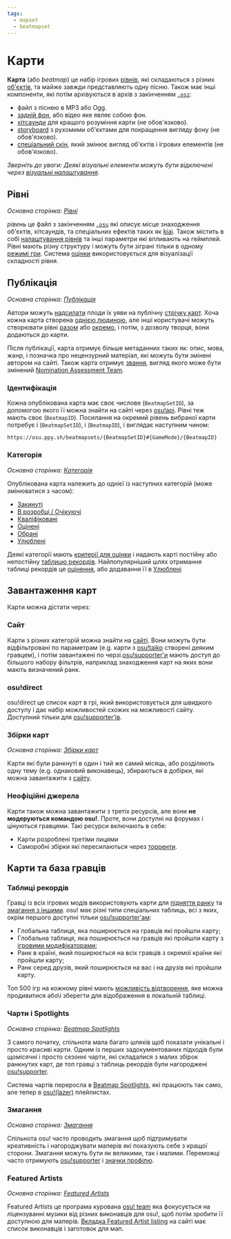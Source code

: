 ```yaml
---
tags:
  - mapset
  - beatmapset
---
```


# Карти

**Карта** (або *beatmap*) це набір ігрових [рівнів](#рівні), які складаються з різних [об'єктів](/wiki/Gameplay/Hit_object), та майже завжди представляють одну пісню. Також має інші компоненти, які потім архівуються в архів з закінченням [`.osz`](/wiki/Client/File_formats/Osz_(file_format)):

- файл з піснею в MP3 або Ogg.
- [задній фон](/wiki/Beatmap/Background), або відео яке являє собою фон.
- [хітсаунди](/wiki/Beatmapping/Hitsound) для кращого розуміння карти (не обов'язково).
- [storyboard](/wiki/Storyboard) з рухомими об'єктами для покращення вигляду фону (не обов'язково).
- [спеціальний скін](/wiki/Skinning), який змінює вигляд об'єктів і ігрових елементів (не обов'язково).

*Зверніть до уваги: Деякі візуальні елементи можуть бути відключені через [візуальні налаштування](/wiki/Client/Interface/Visual_settings).*

## Рівні

*Основна сторінка: [Рівні](/wiki/Beatmap/Difficulty)*

*рівень* це файл з закінченням [`.osu`](/wiki/Client/File_formats/Osu_(file_format)) які описує місце знаходження об'єктів, хітсаундів, та спеціальних ефектів таких як [kiai](/wiki/Gameplay/Kiai_time). Також містить в собі [налаштування рівнів](/wiki/Client/Beatmap_editor/Song_Setup#difficulty) та інші параметри які впливають на геймплей. Рівні мають різну структуру і можуть бути зіграні тільки в одному [режимі гри](/wiki/Game_mode). Система [оцінки](/wiki/Beatmap/Star_rating) використовується для візуалізації складності рівня.

## Публікація

*Основна сторінка: [Публікація](/wiki/Beatmapping/Beatmap_submission)*

Автори можуть [надсилати](/wiki/Beatmapping/Beatmap_submission) плоди їх уяви на публічну [стрічку карт](https://osu.ppy.sh/beatmapsets). Хоча кожна карта створена [однією людиною](/wiki/Beatmap/Beatmap_host), але інші користувачі можуть створювати рівні [разом](/wiki/Beatmap/Beatmap_collaborations) або [окремо](/wiki/Beatmap/Guest_difficulty), і потім, з дозволу творця, вони додаються до карти.

<!-- TODO: after https://github.com/ppy/osu-web/issues/5852 is resolved, this section will need an update -->

Після публікації, карта отримує більше метаданних таких як: опис, мова, жанр, і позначка про нецензурний матеріал, які можуть бути змінені автором на сайті. Також карта отримує [звання](/wiki/Beatmap/Title_text), вигляд якого може бути змінений [Nomination Assessment Team](/wiki/People/Nomination_Assessment_Team).

### Ідентифікація

Кожна опублікована карта має своє числове (`BeatmapSetID`), за допомогою якого її можна знайти на сайті через [osu!api](/wiki/osu!api). Рівні теж мають своє (`BeatmapID`). Посилання на окремий рівень вибраної карти потребує і (`BeatmapSetID`), і (`BeatmapID`), і виглядає наступним чином:

```
https://osu.ppy.sh/beatmapsets/{BeatmapSetID}#{GameMode}/{BeatmapID}
```

### Категорія

*Основна сторінка: [Категорія](Category)*

Опублікована карта належить до однієї із наступних категорій (може змінюватися з часом):

- [Закинуті](Category#graveyard)
- [В розробці / Очікуючі](Category#work-in-progress-and-pending)
- [Кваліфіковані](Category#qualified)
- [Оцінені](Category#ranked)
- [Обрані](Category#approved)
- [Улюблені](Category#loved)

Деякі категорії мають [критерії для оцінки](/wiki/Ranking_Criteria) і надають карті постійну або непостійну [таблицю рекордів](#таблиці-рекордів). Найпопулярніший шлях отримання таблиці рекордів це [оцінення](/wiki/Beatmap_ranking_procedure), або додавання її в [Улюблені](Category#loved)

## Завантаження карт

Карти можна дістати через:

### Сайт

Карти з різних категорій можна знайти на [сайті](https://osu.ppy.sh/beatmapsets). Вони можуть бути відфільтровані по параметрам (e.g. карти з [osu!taiko](/wiki/Game_mode/osu!taiko) створені деяким гравцем), і потім завантажені по черзі.[osu!supporter'и](/wiki/osu!supporter) мають доступ до більшого набору фільтрів, наприклад знаходження карт на яких вони мають визначений ранк.

### osu!direct

osu!direct це список карт в грі, який використовується для швидкого доступу і дає набір можливостей схожих на можливості сайту. Доступний тільки для [osu!supporter'ів](/wiki/osu!supporter).

### Збірки карт

*Основна сторінка: [Збірки карт](Packs)*

Карти які були ранкнуті в один і тий же самий місяць, або розділяють одну тему (e.g. однаковий виконавець), збираються в добірки, які можна завантажити з  [сайту](https://osu.ppy.sh/beatmaps/packs).

### Неофіційні джерела

Карти також можна завантажити з третіх ресурсів, але вони **не модеруються командою osu!**. Проте, вони доступні на форумах і цінуються гравцями. Такі ресурси включають в себе:

- Карти розроблені третіми лицями
- Саморобні збірки які пересилаються через [торренти](https://en.wikipedia.org/wiki/Peer-to-peer).

## Карти та база гравців

### Таблиці рекордів

Гравці із всіх ігрових модів використовують карти для [підняття ранку](/wiki/Performance_points) та [змагання з іншими](/wiki/Ranking). osu! має різні типи спеціальних таблиць, всі з яких, окрім першого доступні тільки [osu!supporter'ам](/wiki/osu!supporter):

- Глобальна таблиця, яка поширюється на гравців які пройшли карту;
- Глобальна таблиця, яка поширюється на гравців які пройшли карту з [ігровими модифікаторами](/wiki/Gameplay/Game_modifier);
- Ранк в країні, який поширюється на всіх гравців з окремої країни які пройшли карту;
- Ранк серед друзів, який поширюється на вас і на друзів які пройшли карту.

Топ 500 ігр на кожному рівні мають [можливість відтворення](/wiki/Gameplay/Replay), яке можна продивитися або\і зберегти для відображення в локальній таблиці.

### Чарти і Spotlights

<!-- TODO: charts, as well as Chart Assembly Team, need to be referenced here when they receive a dedicated article (issue #4685) -->

<!-- TODO: would be very cool to have a separate article for osu!(lazer) as well (issue #4686) -->

*Основна сторінка: [Beatmap Spotlights](/wiki/Beatmap_Spotlights)*

З самого початку, спільнота мала багато шляхів щоб показати унікальні і просто красиві карти. Одним із перших задокументованих підходів були щомісячні і просто сезонні чарти, які складалися з малих збірок ранкнутих карт, де топ гравці з таблиць рекордів були нагороджені [osu!supporter](/wiki/osu!supporter).

Система чартів переросла в [Beatmap Spotlights](/wiki/Beatmap_Spotlights), які працюють так само, але тепер в [osu!(lazer)](/wiki/Client/Release_stream/Lazer) плейлистах.

### Змагання

*Основна сторінка: [Змагання](/wiki/Contests)*

Спільнота osu! часто проводить змагання щоб підтримувати креативність і нагороджувати маперів які показують себе з кращої сторони. Змагання можуть бути як великими, так і малими. Переможці часто отримують [osu!supporter](/wiki/osu!supporter) і [значки профілю](/wiki/Community/Profile_badge).

### Featured Artists

*Основна сторінка: [Featured Artists](/wiki/People/Featured_Artists)*

Featured Artists це програма курована [osu! team](/wiki/People/osu!_team) яка фокусується на ліцензуванні музики від різних виконавців для osu!, щоб потім зробити її доступною для маперів. [Вкладка Featured Artist listing](https://osu.ppy.sh/beatmaps/artists) на сайті має список виконавців і заготовок для мап.
